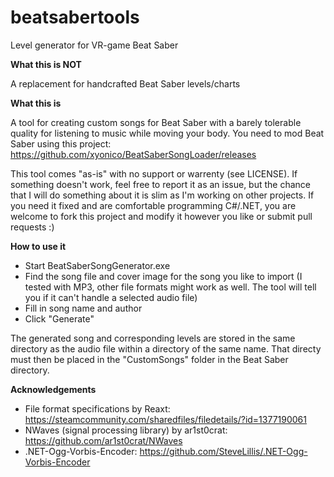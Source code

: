 # beatsabertools
Level generator for VR-game Beat Saber

**What this is NOT**

A replacement for handcrafted Beat Saber levels/charts

**What this is**

A tool for creating custom songs for Beat Saber with a barely tolerable quality for listening to music while moving your body.
You need to mod Beat Saber using this project: https://github.com/xyonico/BeatSaberSongLoader/releases

This tool comes "as-is" with no support or warrenty (see LICENSE). If something doesn't work, feel free to report it as an issue, but the chance that I will do something about it is slim as I'm working on other projects. If you need it fixed and are comfortable programming C#/.NET, you are welcome to fork this project and modify it however you like or submit pull requests :)

**How to use it**

- Start BeatSaberSongGenerator.exe
- Find the song file and cover image for the song you like to import (I tested with MP3, other file formats might work as well. The tool will tell you if it can't handle a selected audio file)
- Fill in song name and author
- Click "Generate"

The generated song and corresponding levels are stored in the same directory as the audio file within a directory of the same name. That directy must then be placed in the "CustomSongs" folder in the Beat Saber directory.

**Acknowledgements**

- File format specifications by Reaxt: https://steamcommunity.com/sharedfiles/filedetails/?id=1377190061
- NWaves (signal processing library) by ar1st0crat: https://github.com/ar1st0crat/NWaves
- .NET-Ogg-Vorbis-Encoder: https://github.com/SteveLillis/.NET-Ogg-Vorbis-Encoder
